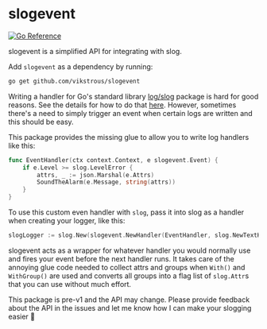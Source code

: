 # slogevent

[![Go Reference](https://pkg.go.dev/badge/github.com/vikstrous/slogevent.svg)](https://pkg.go.dev/github.com/vikstrous/slogevent)

slogevent is a simplified API for integrating with slog.

Add `slogevent` as a dependency by running:

```sh
go get github.com/vikstrous/slogevent
```

Writing a handler for Go's standard library [log/slog](https://pkg.go.dev/log/slog) package is hard for good reasons. See the details for how to do that [here](https://golang.org/s/slog-handler-guide). However, sometimes there's a need to simply trigger an event when certain logs are written and this should be easy.

This package provides the missing glue to allow you to write log handlers like this:

```go
func EventHandler(ctx context.Context, e slogevent.Event) {
    if e.Level >= slog.LevelError {
        attrs, _ := json.Marshal(e.Attrs)
        SoundTheAlarm(e.Message, string(attrs))
    }
}
```

To use this custom even handler with `slog`, pass it into slog as a handler when creating your logger, like this:
```go
slogLogger := slog.New(slogevent.NewHandler(EventHandler, slog.NewTextHandler(os.Stderr, nil)))
```

slogevent acts as a wrapper for whatever handler you would normally use and fires your event before the next handler runs. It takes care of the annoying glue code needed to collect attrs and groups when `With()` and `WithGroup()` are used and converts all groups into a flag list of `slog.Attr`s that you can use without much effort.

This package is pre-v1 and the API may change. Please provide feedback about the API in the issues and let me know how I can make your slogging easier :muscle: